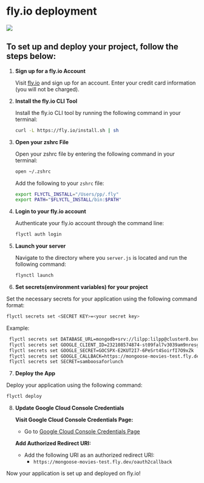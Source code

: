 # fly.io deployment

<img src="https://i.imgur.com/98fJcc7.jpg">

## To set up and deploy your project, follow the steps below:

1. **Sign up for a fly.io Account**

   Visit [fly.io](https://fly.io) and sign up for an account. Enter your credit card information (you will not be charged).

2. **Install the fly.io CLI Tool**

   Install the fly.io CLI tool by running the following command in your terminal:

   ```bash
   curl -L https://fly.io/install.sh | sh
   ```
   
3. **Open your zshrc File**

   Open your zshrc file by entering the following command in your terminal:

   ```bash 
   open ~/.zshrc
   ```

   Add the following to your `zshrc` file:

   ```bash
   export FLYCTL_INSTALL="/Users/pp/.fly"
   export PATH="$FLYCTL_INSTALL/bin:$PATH"
   ```

4. **Login to your fly.io account** 

   Authenticate your fly.io account through the command line:

   ```bash
   flyctl auth login
   ```

5. **Launch your server**

   Navigate to the directory where you `server.js` is located and run the following command:

   ```bash
   flynctl launch
   ```

6.  **Set secrets(environment variables) for your project**

   Set the necessary secrets for your application using the following command format:

   ```bash
   flyctl secrets set <SECRET KEY>=<your secret key>
   ```

   Example:

  ```bash
   flyctl secrets set DATABASE_URL=mongodb+srv://lilpp:lilpp@cluster0.bvo1sdn.mongodb.net/mongoose-movies?retryWrites=true&w=majority
   flyctl secrets set GOOGLE_CLIENT_ID=232108574874-st09fal7v3039am9nresglkv9sa6mb3b.apps.googleusercontent.com
   flyctl secrets set GOOGLE_SECRET=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
   flyctl secrets set GOOGLE_CALLBACK=https://mongoose-movies-test.fly.dev/oauth2callback
   flyctl secrets set SECRET=samboosaforlunch
  ```

7.  **Deploy the App**

   Deploy your application using the following command:

   ```bash
   flyctl deploy
   ```

8. **Update Google Cloud Console Credentials**

     **Visit Google Cloud Console Credentials Page:**
     - Go to [Google Cloud Console Credentials Page](https://console.cloud.google.com/apis/credentials)

     **Add Authorized Redirect URI:**
     - Add the following URI as an authorized redirect URI:
       - `https://mongoose-movies-test.fly.dev/oauth2callback`


Now your application is set up and deployed on fly.io!



